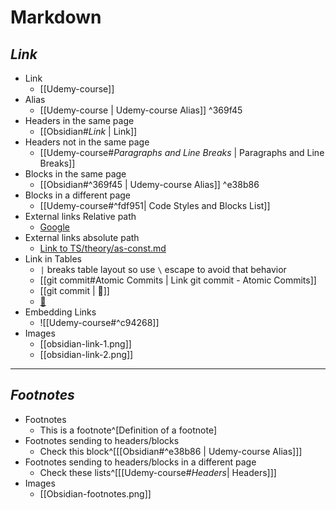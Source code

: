 # Markdown

## _Link_

- Link
  - [[Udemy-course]]
- Alias
  - [[Udemy-course | Udemy-course Alias]] ^369f45
- Headers in the same page
  - [[Obsidian#_Link_ | Link]]
- Headers not in the same page
  - [[Udemy-course#_Paragraphs and Line Breaks_ | Paragraphs and Line Breaks]]
- Blocks in the same page
  - [[Obsidian#^369f45 | Udemy-course Alias]] ^e38b86
- Blocks in a different page
  - [[Udemy-course#^fdf951| Code Styles and Blocks List]]
- External links Relative path
  - [Google](https://www.google.com)
- External links absolute path
  - [Link to TS/theory/as-const.md](as-const.md)
- Link in Tables
  - `|` breaks table layout so use `\` escape to avoid that behavior
  - [[git commit#Atomic Commits \| Link git commit - Atomic Commits]]
  - [[git commit \| 🌭]]
  - [🧅](git%20commit.md)
- Embedding Links
  - ![[Udemy-course#^c94268]]
- Images
  - [[obsidian-link-1.png]]
  - [[obsidian-link-2.png]]

---

## _Footnotes_

- Footnotes
  - This is a footnote^[Definition of a footnote]
- Footnotes sending to headers/blocks
  - Check this block^[[[Obsidian#^e38b86 | Udemy-course Alias]]]
- Footnotes sending to headers/blocks in a different page
  - Check these lists^[[[Udemy-course#_Headers_| Headers]]]
- Images
  - [[Obsidian-footnotes.png]]
